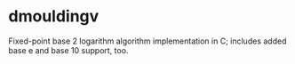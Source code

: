 # dmouldingv
Fixed-point base 2 logarithm algorithm implementation in C; includes added base e and base 10 support, too.
